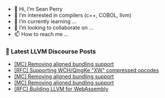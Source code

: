 - 👋 Hi, I’m Sean Perry
- 👀 I’m interested in compilers (c++, COBOL, llvm)
- 🌱 I’m currently learning ...
- 💞️ I’m looking to collaborate on ...
- 📫 How to reach me ...

<!---
s66perry/s66perry is a ✨ special ✨ repository because its `README.md` (this file) appears on your GitHub profile.
You can click the Preview link to take a look at your changes.
--->
### 📕 Latest LLVM Discourse Posts

<!-- DISCOURSE-LLVM:START -->
- [[MC] Removing aligned bundling support](https://discourse.llvm.org/t/mc-removing-aligned-bundling-support/79518#post_4)
- [[RFC] Supporting WCH/QingKe &quot;XW&quot; compressed opcodes](https://discourse.llvm.org/t/rfc-supporting-wch-qingke-xw-compressed-opcodes/79392#post_7)
- [[MC] Removing aligned bundling support](https://discourse.llvm.org/t/mc-removing-aligned-bundling-support/79518#post_3)
- [[MC] Removing aligned bundling support](https://discourse.llvm.org/t/mc-removing-aligned-bundling-support/79518#post_2)
- [[RFC] Building LLVM for WebAssembly](https://discourse.llvm.org/t/rfc-building-llvm-for-webassembly/79073?page=2#post_29)
<!-- DISCOURSE-LLVM:END -->
